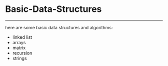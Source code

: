 # Basic-Data-Structures
<hr>
<p>here are some basic data structures and algorithms:</p>
<ul>
<li>linked list</li>
<li>arrays</li>
<li>matrix</li>
<li>recursion</li>
<li>strings</li>
</ul>
